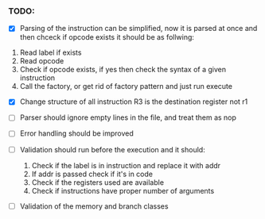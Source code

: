### TODO:

- [x] Parsing of the instruction can be simplified, now it is parsed at once and then chceck if opcode exists it should be as follwing:

1. Read label if exists
2. Read opcode
3. Check if opcode exists, if yes then check the syntax of a given instruction
4. Call the factory, or get rid of factory pattern and just run execute

- [x] Change structure of all instruction R3 is the destination register not r1

- [ ] Parser should ignore empty lines in the file, and treat them as nop

- [ ] Error handling should be improved

- [ ] Validation should run before the execution and it should:

  1. Check if the label is in instruction and replace it with addr
  2. If addr is passed check if it's in code
  3. Check if the registers used are available
  4. Check if instructions have proper number of arguments

- [ ] Validation of the memory and branch classes
